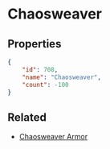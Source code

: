 # Chaosweaver

<no description available>

## Properties

```json
{
    "id": 708,
    "name": "Chaosweaver",
    "count": -100
}
```

## Related

- [Chaosweaver Armor](../items/19072-chaosweaver-armor.md)

